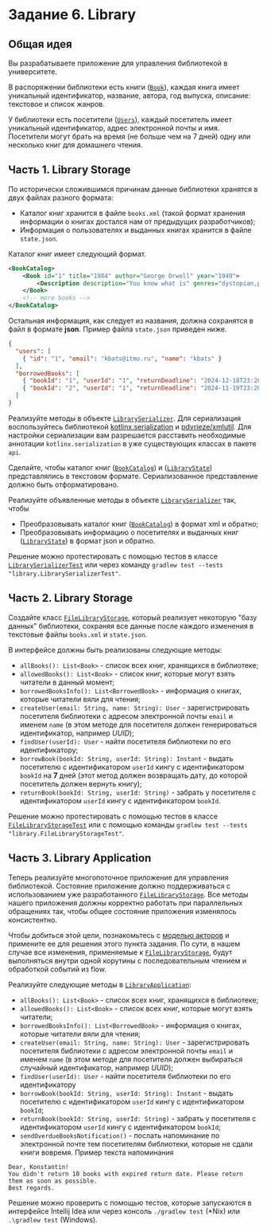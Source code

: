 # Задание 6. Library

## Общая идея

Вы разрабатываете приложение для управления библиотекой в университете.

В распоряжении библиотеки есть книги ([`Book`](src/main/kotlin/library/api/Book.kt)), каждая книга имеет уникальный идентификатор, название, автора, год выпуска, описание: текстовое и список жанров.

У библиотеки есть посетители ([`Users`](src/main/kotlin/library/api/User.kt)), каждый посетитель имеет уникальный идентификатор, адрес электронной почты и имя.
Посетители могут брать на время (не больше чем на 7 дней) одну или несколько книг для домашнего чтения.


## Часть 1. Library Storage
По исторически сложившимся причинам данные библиотеки хранятся в двух файлах разного формата:
* Каталог книг хранится в файле `books.xml` (такой формат хранения информации о книгах достался нам от предыдущих разработчиков);
* Информация о пользователях и выданных книгах хранится в файле `state.json`.

Каталог книг имеет следующий формат.

```xml
<BookCatalog>
    <Book id="1" title="1984" author="George Orwell" year="1949">
        <Description description="You know what is" genres="dystopian,political fiction,science fiction"/>
    </Book>
    <!-- more books -->
</BookCatalog>
```

Остальная информация, как следует из названия, должна сохранятся в файл в формате __json__. Пример файла `state.json` приведен ниже.

```json
{
  "users": [
    { "id": "1", "email": "kbats@itmo.ru", "name": "kbats" }
  ],
  "borrowedBooks": [
    { "bookId": "1", "userId": "1", "returnDeadline": "2024-12-18T23:20:04.063266700Z" },
    { "bookId": "2", "userId": "1", "returnDeadline": "2024-11-19T23:20:04.063266700Z" }
  ]
}
```
 
Реализуйте  методы в объекте [`LibrarySerializer`](src/main/kotlin/library/data/LibrarySerializer.kt).
Для сериализация воспользуйтесь библиотекой [kotlinx.serialization](https://github.com/Kotlin/kotlinx.serialization) и [pdvrieze/xmlutil](https://github.com/pdvrieze/xmlutil).
Для настройки сериализации вам разрешается расставить необходимые аннотации `kotlinx.serialization` в уже существующих классах в пакете `api`.

Сделайте, чтобы каталог книг ([`BookCatalog`](src/main/kotlin/library/api/BookCatalog.kt)) и ([`LibraryState`](src/main/kotlin/library/api/LibraryState.kt)) представлялись в текстовом формате. Сериализованное представление должно быть отформатировано.

Реализуйте объявленные методы в объекте [`LibrarySerializer`](src/main/kotlin/library/data/LibrarySerializer.kt) так, чтобы
* Преобразовывать каталог книг ([`BookCatalog`](src/main/kotlin/library/api/BookCatalog.kt)) в формат xml и обратно;
* Преобразовывать информацию о посетителях и выданных книг ([`LibraryState`](src/main/kotlin/library/api/LibraryState.kt)) в формат json и обратно.

Решение можно протестировать с помощью тестов в классе [`LibrarySerializerTest`](src/test/kotlin/library/LibrarySerializerTest.kt) или через команду `gradlew test --tests "library.LibrarySerializerTest"`.

## Часть 2. Library Storage
Создайте класс [`FileLibraryStorage`](src/main/kotlin/library/data/FileLibraryStorage.kt), который реализует некоторую "базу данных" библиотеки, сохраняя все данные после каждого изменения в текстовые файлы `books.xml` и `state.json`.

В интерфейсе должны быть реализованы следующие методы:
* `allBooks(): List<Book>` - список всех книг, хранящихся в библиотеке;
* `allowedBooks(): List<Book>` - список книг, которые могут взять читатели в данный момент;
* `borrowedBooksInfo(): List<BorrowedBook>` - информация о книгах, которые читатели вяли для чтения;
* `createUser(email: String, name: String): User` - зарегистрировать посетителя библиотеки с адресом электронной почты `email` и именем `name` (в этом методе для посетителя должен генерироваться идентификатор, например _UUID_);
* `findUser(userId): User` - найти посетителя библиотеки по его идентификатору;
* `borrowBook(bookId: String, userId: String): Instant` - выдать посетителю с идентификатором `userId` кингу с идентификатором `bookId` на __7__ дней (этот метод должен возвращать дату, до которой посетитель должен вернуть книгу);
* `returnBook(bookId: String, userId: String)` - забрать у посетителя с идентификатором `userId` кингу с идентификатором `bookId`.

Решение можно протестировать с помощью тестов в классе [`FileLibraryStorageTest`](src/test/kotlin/library/FileLibraryStorageTest.kt) или с помощью команды `gradlew test --tests "library.FileLibraryStorageTest"`.

## Часть 3. Library Application
Теперь реализуйте многопоточное приложение для управления библиотекой.
Состояние приложение должно поддерживаться с использованием уже разработанного [`FileLibraryStorage`](src/main/kotlin/library/data/FileLibraryStorage.kt).
Все методы нашего приложения должны корректно работать при параллельных обращениях так, чтобы общее состояние приложения изменялось консистентно. 

Чтобы добиться этой цели, познакомьтесь с [моделью акторов](actors.md) и примените ее для решения этого пункта задания.
По сути, в нашем случае все изменения, применяемые к [`FileLibraryStorage`](src/main/kotlin/library/data/FileLibraryStorage.kt), будут выполняться внутри одной корутины с последовательным чтением
и обработкой событий из flow.

Реализуйте следующие методы в [`LibraryApplication`](src/main/kotlin/library/LibraryApplication.kt):
* `allBooks(): List<Book>` - список всех книг, хранящихся в библиотеке;
* `allowedBooks(): List<Book>` - список всех книг, которые могут взять читатели;
* `borrowedBooksInfo(): List<BorrowedBook>` - информация о книгах, которые читатели вяли для чтения;
* `createUser(email: String, name: String): User` - зарегистрировать посетителя библиотеки с адресом электронной почты `email` и именем `name` (в этом методе для посетителя должен выбираться случайный идентификатор, например _UUID_);
* `findUser(userId): User` - найти посетителя библиотеки по его идентификатору
* `borrowBook(bookId: String, userId: String): Instant` - выдать посетителю с идентификатором `userId` кингу с идентификатором `bookId`;
* `returnBook(bookId: String, userId: String)` - забрать у посетителя с идентификатором `userId` кингу с идентификатором `bookId`;
* `sendOverdueBooksNotification()` - послать напоминание по электронной почте тем посетителям библиотеки, которые не сдали книги вовремя.
  Пример текста напоминания
```text
Dear, Konstantin!
You didn't return 10 books with expired return date. Please return them as soon as possible.
Best regards.
```

Решение можно проверить с помощью тестов, которые запускаются в интерфейсе Intellij Idea или через консоль `./gradlew test` (*Nix) или `.\gradlew test` (Windows).
